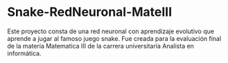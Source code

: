# Snake-RedNeuronal-MateIII

Este proyecto consta de una red neuronal con aprendizaje evolutivo que aprende a jugar al famoso juego snake. Fue creada para la evaluación final de la 
matería Matematica III de la carrera universitaría Analista en informática.
